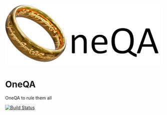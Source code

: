 ![OneQA Logo[^1]](logo.png)

[^1]: This logo is adapted from [this](https://commons.wikimedia.org/wiki/File:One_Ring_Blender_Render.png)
image and is shared under the
[Creative Commons Attribution-Share Alike 4.0 International](https://en.wikipedia.org/wiki/en:Creative_Commons) license.


# OneQA
OneQA to rule them all

[![Build Status](https://travis.ibm.com/ai-foundation/OneQA.svg?token=XcbF7zxMKHD12hqZiBwc&branch=master)](https://travis.ibm.com/ai-foundation/OneQA)

